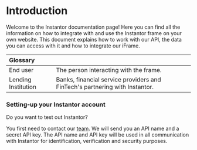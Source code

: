# Introduction

Welcome to the Instantor documentation page! Here you can find all the information on how to integrate with and use the Instantor frame on your own website. This document explains how to work with our API, the data you can access with it and how to integrate our iFrame. 

| Glossary |   |
| :--- | :--- |
| End user | The person interacting with the frame. |
| Lending Institution | Banks, financial service providers and FinTech's partnering with Instantor. |

### Setting-up your Instantor account

Do you want to test out Instantor? 

You first need to contact our [team](https://www.instantor.com/instantor-demo/). We will send you  an API name and a secret API key. The API name and API key will be used in all communication with Instantor for identification, verification and security purposes.

